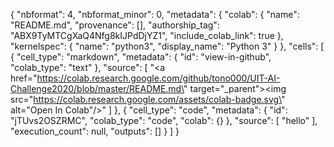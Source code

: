 {
  "nbformat": 4,
  "nbformat_minor": 0,
  "metadata": {
    "colab": {
      "name": "README.md",
      "provenance": [],
      "authorship_tag": "ABX9TyMTCgXaQ4Nfg8kIJPdDjYZ1",
      "include_colab_link": true
    },
    "kernelspec": {
      "name": "python3",
      "display_name": "Python 3"
    }
  },
  "cells": [
    {
      "cell_type": "markdown",
      "metadata": {
        "id": "view-in-github",
        "colab_type": "text"
      },
      "source": [
        "<a href=\"https://colab.research.google.com/github/tono000/UIT-AI-Challenge2020/blob/master/README.md\" target=\"_parent\"><img src=\"https://colab.research.google.com/assets/colab-badge.svg\" alt=\"Open In Colab\"/></a>"
      ]
    },
    {
      "cell_type": "code",
      "metadata": {
        "id": "jTUvs2OSZRMC",
        "colab_type": "code",
        "colab": {}
      },
      "source": [
        "hello"
      ],
      "execution_count": null,
      "outputs": []
    }
  ]
}